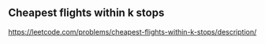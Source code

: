 ## Cheapest flights within k stops
https://leetcode.com/problems/cheapest-flights-within-k-stops/description/
